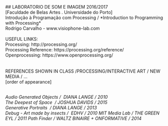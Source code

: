 <d1>
## LABORATORIO DE SOM E IMAGEM 2016/2017 
<br>
[Faculdade de Belas Artes . Universidade do Porto]
<br>
Introdução à Programação com Processing  /  *Introduction to Programming with Processing*
<br>
Rodrigo Carvalho - www.visiophone-lab.com
<br><br>
USEFUL LINKS:<br>
Processing: http://processing.org/<br>
Processing Reference: https://processing.org/reference/<br>
Openprocessing: https://www.openprocessing.org/<br>
<br>
<br>
REFERENCES SHOWN IN CLASS /PROCESSING/INTERACTIVE ART / NEW MEDIA / ...<br>
[order of appearance]<br><br>

*Audio Generated Objects /  DIANA LANGE / 2010<br>
The Deepest of Space  / JOSHUA DAVIDS / 2015<br>
Generative Portraits  / DIANA LANGE / 2013<br>
Debug - Art made by insects /  EDHV / 2010
MIT Media Lab / THE GREEN EYL / 2011
Path Finder / WALTZ BINAIRE + ONFORMATIVE / 2014*


</d1>
